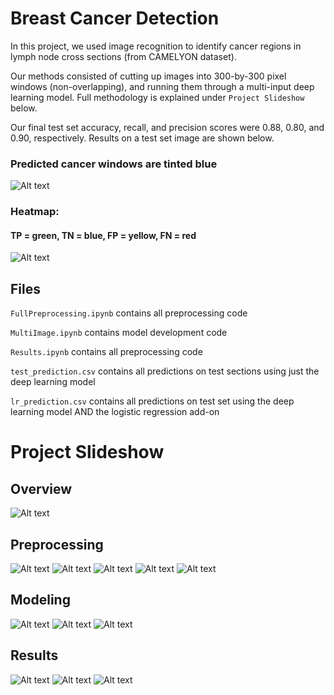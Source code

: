 # Breast Cancer Detection
In this project, we used image recognition to identify cancer regions in lymph node cross sections (from CAMELYON dataset).

Our methods consisted of cutting up images into 300-by-300 pixel windows (non-overlapping), and running them through a multi-input deep learning model. Full methodology is explained under `Project Slideshow` below.

Our final test set accuracy, recall, and precision scores were 0.88, 0.80, and 0.90, respectively. Results on a test set image are shown below.

### Predicted cancer windows are tinted blue
![Alt text](Images/positives.png?raw=true "Positives")

### Heatmap:
#### TP = green, TN = blue, FP = yellow, FN = red
![Alt text](Images/heatmap.png?raw=true "Heatmap")

## Files
`FullPreprocessing.ipynb` contains all preprocessing code

`MultiImage.ipynb` contains model development code

`Results.ipynb` contains all preprocessing code

`test_prediction.csv` contains all predictions on test sections using just the deep learning model

`lr_prediction.csv` contains all predictions on test set using the deep learning model AND the logistic regression add-on

# Project Slideshow

## Overview
![Alt text](Images/overview.png?raw=true "Overview")

## Preprocessing
![Alt text](Images/window.png?raw=true "Window")
![Alt text](Images/align.png?raw=true "Align")
![Alt text](Images/label.png?raw=true "Label")
![Alt text](Images/remove_empty.png?raw=true "Remove Empty")
![Alt text](Images/augment.png?raw=true "Augment")

## Modeling
![Alt text](Images/architecture.png?raw=true "Architecture")
![Alt text](Images/add_on.png?raw=true "Add-On")
![Alt text](Images/training.png?raw=true "Training")

## Results
![Alt text](Images/metrics.png?raw=true "Metrics")
![Alt text](Images/heatmap1.png?raw=true "Heatmap")
![Alt text](Images/heatmap2.png?raw=true "Heatmap")
